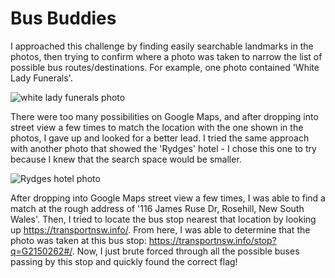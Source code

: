 # Bus Buddies

I approached this challenge by finding easily searchable landmarks in the photos, then trying to confirm where a photo was taken to narrow the list of possible bus routes/destinations. For example, one photo contained 'White Lady Funerals'. 

![white lady funerals photo](https://raw.githubusercontent.com/Tymotex/CTFs/master/comp6841/bus-buddies/1.png)

There were too many possibilities on Google Maps, and after dropping into street view a few times to match the location with the one shown in the photos, I gave up and looked for a better lead. I tried the same approach with another photo that showed the 'Rydges' hotel - I chose this one to try because I knew that the search space would be smaller. 

![Rydges hotel photo](https://raw.githubusercontent.com/Tymotex/CTFs/master/comp6841/bus-buddies/7.png)

After dropping into Google Maps street view a few times, I was able to find a match at the rough address of '116 James Ruse Dr, Rosehill, New South Wales'. Then, I tried to locate the bus stop nearest that location by looking up https://transportnsw.info/. From here, I was able to determine that the photo was taken at this bus stop: https://transportnsw.info/stop?q=G2150262#/. Now, I just brute forced through all the possible buses passing by this stop and quickly found the correct flag!
